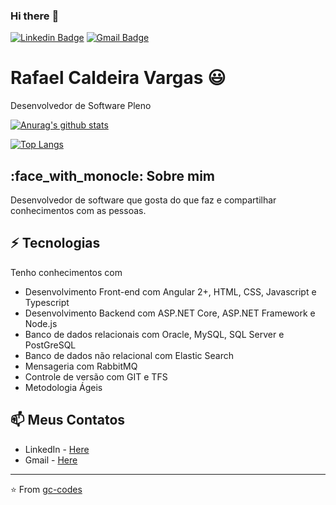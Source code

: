 ### Hi there :wave:
[![Linkedin Badge](https://img.shields.io/badge/-rafael&#8208;cvargas-blue?style=flat-square&logo=Linkedin&logoColor=white&link=https://www.linkedin.com/in/rafael-cvargas/)](https://www.linkedin.com/in/rafael-cvargas/)
[![Gmail Badge](https://img.shields.io/badge/-rafaelvargas2@gmail.com-c14438?style=flat-square&logo=Gmail&logoColor=white&link=mailto:rafaelvargas2@gmail.com)](mailto:rafaelvargas2@gmail.com)

# Rafael Caldeira Vargas :smiley:
Desenvolvedor de Software Pleno

[![Anurag's github stats](https://github-readme-stats.vercel.app/api?username=rafaelcvargas&count_private=true)](https://github.com/anuraghazra/github-readme-stats)

[![Top Langs](https://github-readme-stats.vercel.app/api/top-langs/?username=rafaelcvargas)](https://github.com/anuraghazra/github-readme-stats)

## :face_with_monocle: Sobre mim
Desenvolvedor de software que gosta do que faz e compartilhar conhecimentos com as pessoas.

## :zap: Tecnologias
Tenho conhecimentos com 
- Desenvolvimento Front-end com Angular 2+, HTML, CSS, Javascript e Typescript
- Desenvolvimento Backend com ASP.NET Core, ASP.NET Framework e Node.js
- Banco de dados relacionais com Oracle, MySQL, SQL Server e PostGreSQL
- Banco de dados não relacional com Elastic Search
- Mensageria com RabbitMQ
- Controle de versão com GIT e TFS
- Metodologia Ágeis

## :mailbox: Meus Contatos
- LinkedIn - [Here](https://www.linkedin.com/in/rafael-cvargas/)
- Gmail - [Here](mailto:rafaelvargas2@gmail.com)


---
⭐️ From [gc-codes](https://github.com/gc-codes)
